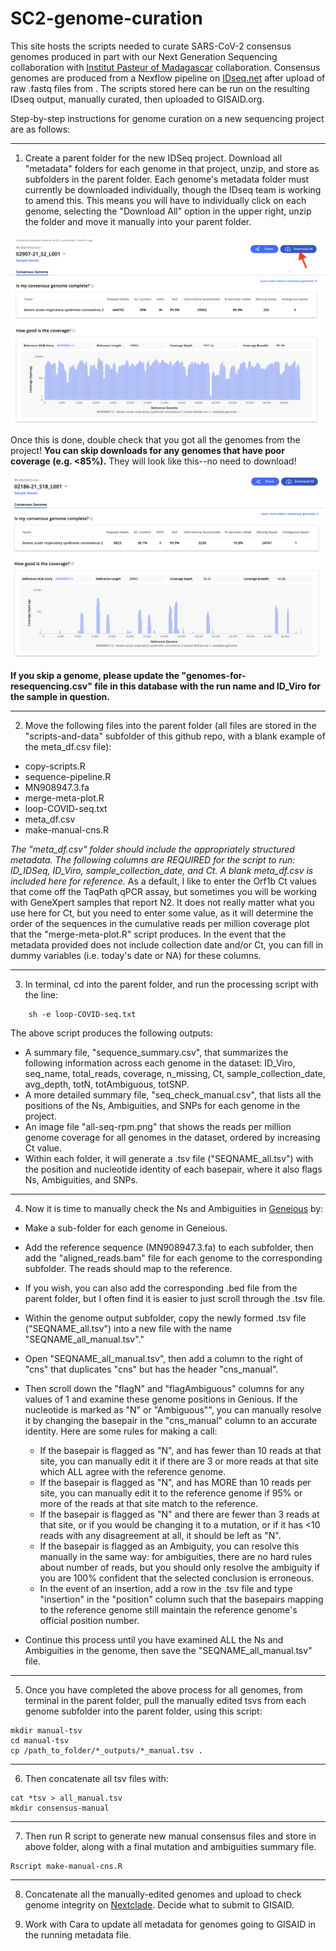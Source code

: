 # SC2-genome-curation

This site hosts the scripts needed to curate SARS-CoV-2 consensus genomes produced in part with our Next Generation Sequencing collaboration with [Institut Pasteur of Madagascar](http://www.pasteur.mg/) collaboration. Consensus genomes are produced from a Nexflow pipeline on [IDseq.net](IDseq.net) after upload of raw .fastq files from . The scripts stored here can be run on the resulting IDseq output, manually curated, then uploaded to GISAID.org.

Step-by-step instructions for genome curation on a new sequencing project are as follows:

---

 1. Create a parent folder for the new IDSeq project. Download all "metadata" folders for each genome in that project, unzip, and store as subfolders in the parent folder. Each genome's metadata folder must currently be downloaded individually, though the IDseq team is working to amend this. This means you will have to individually click on each genome, selecting the "Download All" option in the upper right, unzip the folder and move it manually into your parent folder.
 
![](images/genome_download.png)

Once this is done, double check that you got all the genomes from the project! **You can skip downloads for any genomes that have poor coverage (e.g. <85%).** They will look like this--no need to download!

![](images/poor_coverage_genome.png)

**If you skip a genome, please update the "genomes-for-resequencing.csv" file in this database with the run name and ID_Viro for the sample in question.**

---

2. Move the following files into the parent folder (all files are stored in the "scripts-and-data" subfolder of this github repo, with a blank example of the meta_df.csv file):

- copy-scripts.R
- sequence-pipeline.R
- MN908947.3.fa
- merge-meta-plot.R
- loop-COVID-seq.txt
- meta_df.csv
- make-manual-cns.R

*The "meta_df.csv" folder should include the appropriately structured metadata. The following columns are REQUIRED for the script to run: ID_IDSeq, ID_Viro, sample_collection_date, and Ct. A blank meta_df.csv is included here for reference.* As a default, I like to enter the Orf1b Ct values that come off the TaqPath qPCR assay, but sometimes you will be working with GeneXpert samples that report N2. It does not really matter what you use here for Ct, but you need to enter some value, as it will determine the order of the sequences in the cumulative reads per million coverage plot that the "merge-meta-plot.R" script produces. In the event that the metadata provided does not include collection date and/or Ct, you can fill in dummy variables (i.e. today's date or NA) for these columns. 

---

3. In terminal, cd into the parent folder, and run the processing script with the line:

```
    sh -e loop-COVID-seq.txt 
```
The above script produces the following outputs:
- A summary file, "sequence_summary.csv", that summarizes the following information across each genome in the dataset: ID_Viro, seq_name, total_reads, coverage, n_missing, Ct, sample_collection_date, avg_depth, totN, totAmbiguous, totSNP.
- A more detailed summary file, "seq_check_manual.csv", that lists all the positions of the Ns, Ambiguities, and SNPs for each genome in the project. 
- An image file "all-seq-rpm.png" that shows the reads per million genome coverage for all genomes in the dataset, ordered by increasing Ct value.
- Within each folder, it will generate a .tsv file ("SEQNAME_all.tsv") with the position and nucleotide identity of each basepair, where it also flags Ns, Ambiguities, and SNPs.

---

4. Now it is time to manually check the Ns and Ambiguities in [Geneious](geneious.com) by:
- Make a sub-folder for each genome in Geneious.
- Add the reference sequence (MN908947.3.fa) to each subfolder, then add the "aligned_reads.bam" file for each genome to the corresponding subfolder. The reads should map to the reference.
- If you wish, you can also add the corresponding .bed file from the parent folder, but I often find it is easier to just scroll through the .tsv file.
- Within the genome output subfolder, copy the newly formed .tsv file ("SEQNAME_all.tsv") into a new file with the name "SEQNAME_all_manual.tsv"."
- Open "SEQNAME_all_manual.tsv", then add a column to the right of "cns" that duplicates "cns" but has the header "cns_manual". 
- Then scroll down the "flagN" and "flagAmbiguous" columns for any values of 1 and examine these genome positions in Genious. If the nucleotide is marked as "N" or "Ambiguous"", you can manually resolve it by changing the basepair in the "cns_manual" column to an accurate identity. Here are some rules for making a call:
    - If the basepair is flagged as "N", and has fewer than 10 reads at that site, you can manually edit it if there are 3 or more reads at that site which ALL agree with the reference genome. 
    - If the basepair is flagged as "N", and has MORE than 10 reads per site, you can manually edit it to the reference genome if 95% or more of the reads at that site match to the reference. 
    - If the basepair is flagged as "N" and there are fewer than 3 reads at that site, or if you would be changing it to a mutation, or if it has <10 reads with any disagreement at all, it should be left as "N".
    - If the  basepair is flagged as an Ambiguity, you can resolve this manually in the same way: for ambiguities, there are no hard rules about number of reads, but you should only resolve the ambiguity if you are 100% confident that the selected conclusion is erroneous.
    - In the event of an insertion, add a row in the .tsv file and type "insertion" in the "position" column such that the basepairs mapping to the reference genome still maintain the reference genome's official position number.
    
- Continue this process until you have examined ALL the Ns and Ambiguities in the genome, then save the "SEQNAME_all_manual.tsv" file.

---

5. Once you have completed the above process for all genomes, from terminal in the parent folder, pull the manually edited tsvs from each genome subfolder into the parent folder, using this script:

```
mkdir manual-tsv
cd manual-tsv
cp /path_to_folder/*_outputs/*_manual.tsv .
```

---

6. Then concatenate all tsv files with:

```
cat *tsv > all_manual.tsv
mkdir consensus-manual

```

---

7. Then  run R script to generate new manual consensus files and store in above folder, along with a  final mutation and ambiguities summary file.

```
Rscript make-manual-cns.R
```

---

8. Concatenate all the manually-edited genomes and upload to check genome integrity on [Nextclade](https://clades.nextstrain.org/). Decide what to submit to GISAID.

9. Work with Cara to update all metadata for genomes going to GISAID in the running metadata file.


